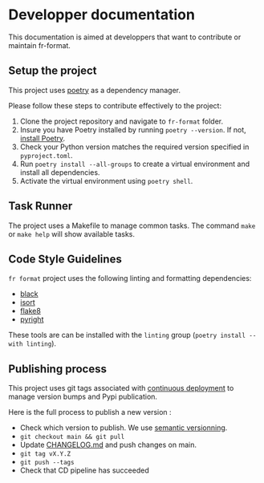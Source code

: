 # Developper documentation

This documentation is aimed at developpers that want to contribute or maintain fr-format.

## Setup the project

This project uses [poetry](https://python-poetry.org/) as a dependency manager. 

Please follow these steps to contribute effectively to the project:

1. Clone the project repository and navigate to `fr-format` folder.
2. Insure you have Poetry installed by running `poetry --version`. If not, [install Poetry](https://pypi.org/project/poetry/).
3. Check your Python version matches the required version specified in `pyproject.toml`.
4. Run `poetry install --all-groups` to create a virtual environment and install all dependencies.
5. Activate the virtual environment using `poetry shell`.

## Task Runner

The project uses a Makefile to manage common tasks. The command `make` or `make help` will show available tasks.

## Code Style Guidelines

`fr format` project uses the following linting and formatting dependencies:

- [black](https://black.readthedocs.io/en/stable/)
- [isort](https://pycqa.github.io/isort/)
- [flake8](https://flake8.pycqa.org/)
- [pyright](https://github.com/microsoft/pyright)

These tools are can be installed with the `linting` group (`poetry install --with linting`).

## Publishing process

This project uses git tags associated with [continuous deployment](../.github/workflows/publish.yaml) to manage version bumps and Pypi publication. 

Here is the full process to publish a new version :

- Check which version to publish. We use [semantic versionning](https://semver.org/).
- `git checkout main && git pull`
- Update [CHANGELOG.md](../CHANGELOG.md) and push changes on main.
- `git tag vX.Y.Z`
- `git push --tags`
- Check that CD pipeline has succeeded



